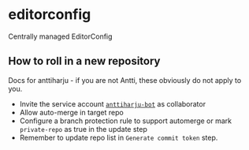 # editorconfig

Centrally managed EditorConfig

## How to roll in a new repository

Docs for anttiharju - if you are not Antti, these obviously do not apply to you.

- Invite the service account [`anttiharju-bot`](https://github.com/anttiharju-bot) as collaborator
- Allow auto-merge in target repo
- Configure a branch protection rule to support automerge or mark `private-repo` as true in the update step
- Remember to update repo list in `Generate commit token` step.
